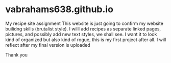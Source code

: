 # vabrahams638.github.io
My recipe site assignment
This website is just going to confirm my website builidng skills (brutalist style).
I willl add recipes as separate linked pages, pictures, and possibly add new text styles, we shall see. I want it to look kind of organized but also kind of rogue, this is my first project after all. I will reflect after my final version is uploaded

Thank you
